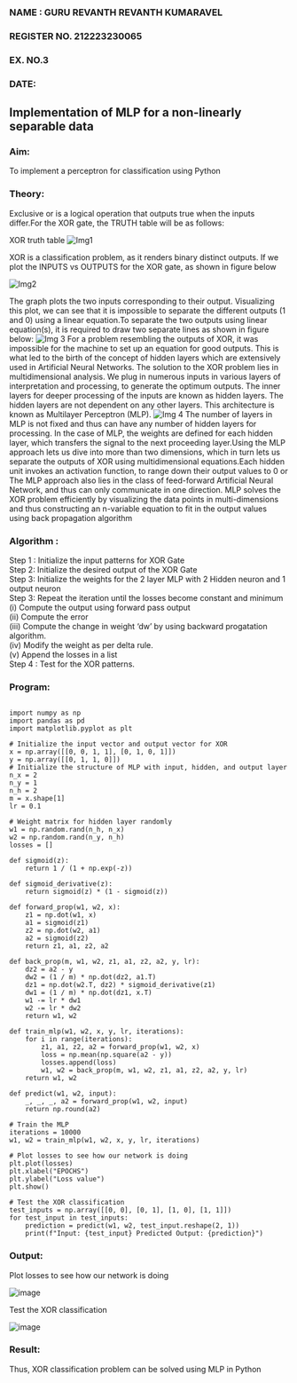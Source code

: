 <H3>NAME : GURU REVANTH REVANTH KUMARAVEL</H3>
<H3>REGISTER NO. 212223230065</H3>
<H3>EX. NO.3</H3>
<H3>DATE:</H3>
<H2 aligh = center> Implementation of MLP for a non-linearly separable data</H2>
<h3>Aim:</h3>
To implement a perceptron for classification using Python
<H3>Theory:</H3>
Exclusive or is a logical operation that outputs true when the inputs differ.For the XOR gate, the TRUTH table will be as follows:

XOR truth table
![Img1](https://user-images.githubusercontent.com/112920679/195774720-35c2ed9d-d484-4485-b608-d809931a28f5.gif)

XOR is a classification problem, as it renders binary distinct outputs. If we plot the INPUTS vs OUTPUTS for the XOR gate, as shown in figure below

![Img2](https://user-images.githubusercontent.com/112920679/195774898-b0c5886b-3d58-4377-b52f-73148a3fe54d.gif)

The graph plots the two inputs corresponding to their output. Visualizing this plot, we can see that it is impossible to separate the different outputs (1 and 0) using a linear equation.To separate the two outputs using linear equation(s), it is required to draw two separate lines as shown in figure below:
![Img 3](https://user-images.githubusercontent.com/112920679/195775012-74683270-561b-4a3a-ac62-cf5ddfcf49ca.gif)
For a problem resembling the outputs of XOR, it was impossible for the machine to set up an equation for good outputs. This is what led to the birth of the concept of hidden layers which are extensively used in Artificial Neural Networks. The solution to the XOR problem lies in multidimensional analysis. We plug in numerous inputs in various layers of interpretation and processing, to generate the optimum outputs.
The inner layers for deeper processing of the inputs are known as hidden layers. The hidden layers are not dependent on any other layers. This architecture is known as Multilayer Perceptron (MLP).
![Img 4](https://user-images.githubusercontent.com/112920679/195775183-1f64fe3d-a60e-4998-b4f5-abce9534689d.gif)
The number of layers in MLP is not fixed and thus can have any number of hidden layers for processing. In the case of MLP, the weights are defined for each hidden layer, which transfers the signal to the next proceeding layer.Using the MLP approach lets us dive into more than two dimensions, which in turn lets us separate the outputs of XOR using multidimensional equations.Each hidden unit invokes an activation function, to range down their output values to 0 or The MLP approach also lies in the class of feed-forward Artificial Neural Network, and thus can only communicate in one direction. MLP solves the XOR problem efficiently by visualizing the data points in multi-dimensions and thus constructing an n-variable equation to fit in the output values using back propagation algorithm

<h3>Algorithm :</H3>

Step 1 : Initialize the input patterns for XOR Gate<BR>
Step 2: Initialize the desired output of the XOR Gate<BR>
Step 3: Initialize the weights for the 2 layer MLP with 2 Hidden neuron  and 1 output neuron<BR>
Step 3: Repeat the  iteration  until the losses become constant and  minimum<BR>
    (i)  Compute the output using forward pass output<BR>
    (ii) Compute the error<BR>
	(iii) Compute the change in weight ‘dw’ by using backward progatation algorithm. <BR>
    (iv) Modify the weight as per delta rule.<BR>
    (v)  Append the losses in a list <BR>
Step 4 : Test for the XOR patterns.

<H3>Program:</H3>

```

import numpy as np
import pandas as pd
import matplotlib.pyplot as plt

# Initialize the input vector and output vector for XOR
x = np.array([[0, 0, 1, 1], [0, 1, 0, 1]])
y = np.array([[0, 1, 1, 0]])
# Initialize the structure of MLP with input, hidden, and output layer
n_x = 2
n_y = 1
n_h = 2
m = x.shape[1]
lr = 0.1

# Weight matrix for hidden layer randomly
w1 = np.random.rand(n_h, n_x)
w2 = np.random.rand(n_y, n_h)
losses = []

def sigmoid(z):
    return 1 / (1 + np.exp(-z))

def sigmoid_derivative(z):
    return sigmoid(z) * (1 - sigmoid(z))

def forward_prop(w1, w2, x):
    z1 = np.dot(w1, x)
    a1 = sigmoid(z1)
    z2 = np.dot(w2, a1)
    a2 = sigmoid(z2)
    return z1, a1, z2, a2

def back_prop(m, w1, w2, z1, a1, z2, a2, y, lr):
    dz2 = a2 - y
    dw2 = (1 / m) * np.dot(dz2, a1.T)
    dz1 = np.dot(w2.T, dz2) * sigmoid_derivative(z1)
    dw1 = (1 / m) * np.dot(dz1, x.T)
    w1 -= lr * dw1
    w2 -= lr * dw2
    return w1, w2

def train_mlp(w1, w2, x, y, lr, iterations):
    for i in range(iterations):
        z1, a1, z2, a2 = forward_prop(w1, w2, x)
        loss = np.mean(np.square(a2 - y))
        losses.append(loss)
        w1, w2 = back_prop(m, w1, w2, z1, a1, z2, a2, y, lr)
    return w1, w2

def predict(w1, w2, input):
    _, _, _, a2 = forward_prop(w1, w2, input)
    return np.round(a2)

# Train the MLP
iterations = 10000
w1, w2 = train_mlp(w1, w2, x, y, lr, iterations)

# Plot losses to see how our network is doing
plt.plot(losses)
plt.xlabel("EPOCHS")
plt.ylabel("Loss value")
plt.show()

# Test the XOR classification
test_inputs = np.array([[0, 0], [0, 1], [1, 0], [1, 1]])
for test_input in test_inputs:
    prediction = predict(w1, w2, test_input.reshape(2, 1))
    print(f"Input: {test_input} Predicted Output: {prediction}")

```


<H3>Output:</H3>

Plot losses to see how our network is doing

![image](https://github.com/A-Thiyagarajan/Ex-3-NN/assets/118707693/dad8a1a5-f465-44c7-9458-6824fe4cab89)

Test the XOR classification


![image](https://github.com/A-Thiyagarajan/Ex-3-NN/assets/118707693/cddd8565-fda1-46e2-b84f-c15eb4ca8ee9)


<H3> Result:</H3>
Thus, XOR classification problem can be solved using MLP in Python 
